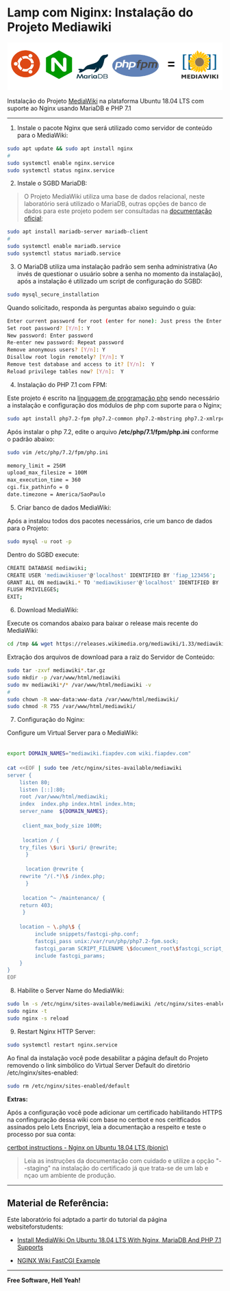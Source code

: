 # Lamp com Niginx: Instalação do Projeto Mediawiki

![alt tag](https://github.com/fiapsistemaslinux/apostila/raw/master/images/nginx-lab.png)


Instalação do Projeto [MediaWiki]() na plataforma Ubuntu 18.04 LTS com suporte ao Nginx usando MariaDB e PHP 7.1

---

1. Instale o pacote Nginx que será utilizado como servidor de conteúdo para o MediaWiki:

```sh
sudo apt update && sudo apt install nginx
#
sudo systemctl enable nginx.service
sudo systemctl status nginx.service
``` 

2. Instale o SGBD MariaDB:

> O Projeto MediaWiki utiliza uma base de dados relacional, neste laboratório será utilizado o MariaDB, outras opções de banco de dados para este projeto podem ser consultadas na [documentação oficial]();

```sh
sudo apt install mariadb-server mariadb-client
#
sudo systemctl enable mariadb.service
sudo systemctl status mariadb.service
```

3. O MariaDB utiliza uma instalação padrão sem senha administrativa (Ao invés de questionar o usuário sobre a senha no momento da instalação), após a instalação é utilizado um script de configuração do SGBD:

```sh
sudo mysql_secure_installation
```

Quando solicitado, responda às perguntas abaixo seguindo o guia:

```sh
Enter current password for root (enter for none): Just press the Enter
Set root password? [Y/n]: Y
New password: Enter password
Re-enter new password: Repeat password
Remove anonymous users? [Y/n]: Y
Disallow root login remotely? [Y/n]: Y
Remove test database and access to it? [Y/n]:  Y
Reload privilege tables now? [Y/n]:  Y
```

4. Instalação do PHP 7.1 com FPM:

Este projeto é escrito na [linguagem de programação php]() sendo necessário a instalação e configuração dos módulos de php com suporte para o Nginx;

```sh
sudo apt install php7.2-fpm php7.2-common php7.2-mbstring php7.2-xmlrpc php7.2-soap php7.2-gd php7.2-xml php7.2-intl php7.2-mysql php7.2-cli php7.2-zip php7.2-curl
```

Após instalar o php 7.2, edite o arquivo **/etc/php/7.1/fpm/php.ini** conforme o padrão abaixo:

```sh
sudo vim /etc/php/7.2/fpm/php.ini
```

```sh
memory_limit = 256M
upload_max_filesize = 100M
max_execution_time = 360
cgi.fix_pathinfo = 0
date.timezone = America/SaoPaulo
```

5. Criar banco de dados MediaWiki:

Após a instalou todos dos pacotes necessários, crie um banco de dados para o Projeto:

```sh
sudo mysql -u root -p
```

Dentro do SGBD execute: 

```sh
CREATE DATABASE mediawiki;
CREATE USER 'mediawikiuser'@'localhost' IDENTIFIED BY 'fiap_123456';
GRANT ALL ON mediawiki.* TO 'mediawikiuser'@'localhost' IDENTIFIED BY 'fiap_123456' WITH GRANT OPTION;
FLUSH PRIVILEGES;
EXIT;
```

6. Download MediaWiki:

Execute os comandos abaixo para baixar o release mais recente do MediaWiki:

```sh
cd /tmp && wget https://releases.wikimedia.org/mediawiki/1.33/mediawiki-1.33.0.tar.gz
```

Extração dos arquivos de download para a raiz do Servidor de Conteúdo:

```sh
sudo tar -zxvf mediawiki*.tar.gz
sudo mkdir -p /var/www/html/mediawiki
sudo mv mediawiki*/* /var/www/html/mediawiki -v
#
sudo chown -R www-data:www-data /var/www/html/mediawiki/
sudo chmod -R 755 /var/www/html/mediawiki/
```

7. Configuração do Nginx:

Configure um Virtual Server para o MediaWiki:

```sh

export DOMAIN_NAMES="mediawiki.fiapdev.com wiki.fiapdev.com"

cat <<EOF | sudo tee /etc/nginx/sites-available/mediawiki
server {
    listen 80;
    listen [::]:80;
    root /var/www/html/mediawiki;
    index  index.php index.html index.htm;
    server_name  ${DOMAIN_NAMES};

     client_max_body_size 100M;

     location / {
	try_files \$uri \$uri/ @rewrite;
      }

      location @rewrite {
	rewrite ^/(.*)\$ /index.php;
      }

     location ^~ /maintenance/ {
	return 403;
     }

    location ~ \.php\$ {
         include snippets/fastcgi-php.conf;
         fastcgi_pass unix:/var/run/php/php7.2-fpm.sock;
         fastcgi_param SCRIPT_FILENAME \$document_root\$fastcgi_script_name;
         include fastcgi_params;
    }
}
EOF
```

8. Habilite o Server Name do MediaWiki:

```sh
sudo ln -s /etc/nginx/sites-available/mediawiki /etc/nginx/sites-enabled/
sudo nginx -t
sudo nginx -s reload
```

9. Restart Nginx HTTP Server:

```sh
sudo systemctl restart nginx.service
```

Ao final da instalação você pode desabilitar a página default do Projeto removendo o link simbólico do Virtual Server Default do diretório /etc/nginx/sites-enabled:

```sh
sudo rm /etc/nginx/sites-enabled/default
```

**Extras:**

Após a configuração você pode adicionar um certificado habilitando HTTPS na confinguração dessa wiki com base no certbot e nos ceritficados assinados pelo Lets Encripyt, leia a documentação a respeito e teste o processo por sua conta:

[certbot instructions - Nginx on Ubuntu 18.04 LTS (bionic)](https://certbot.eff.org/lets-encrypt/ubuntubionic-nginx.html)

> Leia as instruções da documentação com cuidado e utilize a opção "--staging" na instalação do certificado já que trata-se de um lab e nçao um ambiente de produção.

---


## Material de Referência:

Este laboratório foi adptado a partir do tutorial da página websiteforstudents:

* [Install MediaWiki On Ubuntu 18.04 LTS With Nginx, MariaDB And PHP 7.1 Supports](https://websiteforstudents.com/install-mediawiki-on-ubuntu-18-04-lts-beta-with-nginx-mariadb-and-php-7-1-supports/)

* [NGINX Wiki FastCGI Example](https://www.nginx.com/resources/wiki/start/topics/examples/phpfcgi/)

----

**Free Software, Hell Yeah!**
